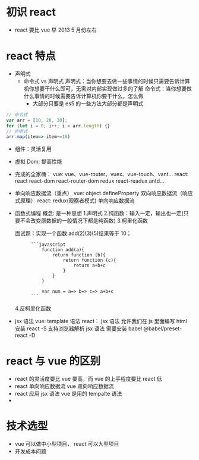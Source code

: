 <!--
 * @Author: douruihuan douruihuan.vendor@sensetime.com
 * @Date: 2023-03-07 18:37:18
 * @LastEditors: douruihuan douruihuan.vendor@sensetime.com
 * @LastEditTime: 2023-05-17 10:21:55
 * @FilePath: /sense-earth-v3/Users/douruihuan.vendor/Desktop/myPro/notes/react/01_初识react.md
 * @Description: 这是默认设置,请设置`customMade`, 打开koroFileHeader查看配置 进行设置: https://github.com/OBKoro1/koro1FileHeader/wiki/%E9%85%8D%E7%BD%AE
-->
# 初识 react

- react 要比 vue 早 2013 5 月份左右

# react 特点

- 声明式
  - 命令式 vs 声明式
    声明式：当你想要去做一些事情的时候只需要告诉计算机你想要干什么即可，无需对内部实现做过多的了解
    命令式：当你想要做什么事情的时候需要告诉计算机你要干什么，怎么做
    - 大部分只要是 es5 的一些方法大部分都是声明式

```javascript
// 命令式
var arr = [10, 20, 30];
for (let i = 0; i++; i < arr.length) {}
// 声明式
arr.map(item=> item+=10)
```

- 组件：灵活复用

- 虚拟 Dom: 提高性能

- 完成的全家桶：
  vue: vue、vue-router、vuex、vue-touch、vant...
  react: react react-dom react-router-dom redux react-readux antd...

- 单向响应数据流（重点）
  vue: object.defineProperty 双向响应数据流（响应式原理）
  react: redux(观察者模式) 单向响应数据流

- 函数式编程
  概念: 是一种思想 1.声明式 2.纯函数：输入一定，输出也一定(只要不会改变原数据的一般情况下都是纯函数) 3.柯里化函数

  面试题：实现一个函数 add(2)(3)(5)结果等于 10；

            ```javascript
                function add(a){
                    return function (b){
                        return function (c){
                            return a+b+c
                        }
                    }
                }

                var num = a=> b=> c=> a+b+c
            ```

  4.反柯里化函数

- jsx 语法
  vue: template 语法
  react： jsx 语法 允许我们在 js 里面编写 html 安装 react -S
  支持浏览器解析 jsx 语法 需要安装 babel @babel/preset-react -D

# react 与 vue 的区别

- react 的灵活度要比 vue 要高，而 vue 的上手程度要比 react 低
- react 单向响应数据流 vue 双向响应数据流
- react 应用 jsx 语法 vue 是用的 tempalte 语法
-

# 技术选型

- vue 可以做中小型项目， react 可以大型项目
- 开发成本问题
